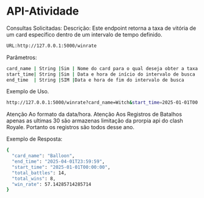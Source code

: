 # API-Atividade

Consultas Solicitadas:
Descrição:
Este endpoint retorna a taxa de vitória de um card específico dentro de um intervalo de tempo definido.

```bash
URL:http://127.0.0.1:5000/winrate
```

Parâmetros:
```bash
card_name | String |Sim | Nome do card para o qual deseja obter a taxa de vitória |
start_time| String |Sim | Data e hora de início do intervalo de busca             |
end_time  | String |SIM |Data e hora de fim do intervalo de busca                 |
```
Exemplo de Uso.
```bash
http://127.0.0.1:5000/winrate?card_name=Witch&start_time=2025-01-01T00:00:00&end_time=2025-04-01T23:59:59
```
Atenção Ao formato da data/hora.
Atenção Aos Registros de Batalhos apenas as ultimas 30 são armazenas limitação da prorpia api do clash Royale.
Portanto os registros são todos desse ano.

Exemplo de Resposta:
```bash
{
  "card_name": "Balloon",
  "end_time": "2025-04-01T23:59:59",
  "start_time": "2025-01-01T00:00:00",
  "total_battles": 14,
  "total_wins": 8,
  "win_rate": 57.14285714285714
}
```
